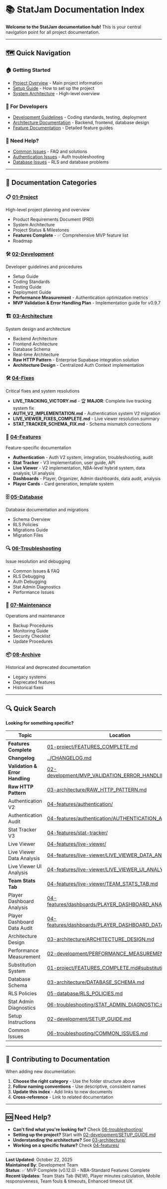 # 📚 StatJam Documentation Index

**Welcome to the StatJam documentation hub!** This is your central navigation point for all project documentation.

---

## 🗺️ Quick Navigation

### 🏠 **Getting Started**
- [Project Overview](../README.md) - Main project information
- [Setup Guide](02-development/SETUP_GUIDE.md) - How to set up the project
- [System Architecture](01-project/SYSTEM_ARCHITECTURE.md) - High-level overview

### 🔧 **For Developers**
- [Development Guidelines](02-development/) - Coding standards, testing, deployment
- [Architecture Documentation](03-architecture/) - Backend, frontend, database design
- [Feature Documentation](04-features/) - Detailed feature guides

### 🚨 **Need Help?**
- [Common Issues](06-troubleshooting/COMMON_ISSUES.md) - FAQ and solutions
- [Authentication Issues](06-troubleshooting/AUTH_DEBUGGING.md) - Auth troubleshooting
- [Database Issues](06-troubleshooting/RLS_DEBUGGING.md) - RLS and database problems

---

## 📁 Documentation Categories

### 📋 [01-Project](01-project/)
High-level project planning and overview
- Product Requirements Document (PRD)
- System Architecture
- Project Status & Milestones
- **Features Complete** - ✅ Comprehensive MVP feature list
- Roadmap

### 🛠️ [02-Development](02-development/)
Developer guidelines and procedures
- Setup Guide
- Coding Standards
- Testing Guide
- Deployment Guide
- **Performance Measurement** - Authentication optimization metrics
- **MVP Validation & Error Handling Plan** - Implementation guide for v0.9.7

### 🏗️ [03-Architecture](03-architecture/)
System design and architecture
- Backend Architecture
- Frontend Architecture
- Database Schema
- Real-time Architecture
- **Raw HTTP Pattern** - Enterprise Supabase integration solution
- **Architecture Design** - Centralized Auth Context implementation

### 🛠️ [04-Fixes](04-fixes/)
Critical fixes and system resolutions
- **LIVE_TRACKING_VICTORY.md** - 🏆 **MAJOR**: Complete live tracking system fix
- **AUTH_V2_IMPLEMENTATION.md** - Authentication system V2 migration
- **LIVE_VIEWER_FIXES_COMPLETE.md** - Live viewer resolution summary
- **STAT_TRACKER_SCHEMA_FIX.md** - Schema mismatch corrections

### 🎯 [04-Features](04-features/)
Feature-specific documentation
- **Authentication** - Auth V2 system, integration, troubleshooting, audit
- **Stat Tracker** - V3 implementation, user guide, API
- **Live Viewer** - V2 implementation, NBA-level hybrid system, data analysis, UI analysis
- **Dashboards** - Player, Organizer, Admin dashboards, data audit, analysis
- **Player Cards** - Card generation, template system

### 🗄️ [05-Database](05-database/)
Database documentation and migrations
- Schema Overview
- RLS Policies
- Migrations Guide
- Migration Files

### 🔍 [06-Troubleshooting](06-troubleshooting/)
Issue resolution and debugging
- Common Issues & FAQ
- RLS Debugging
- Auth Debugging
- Stat Admin Diagnostics
- Performance Issues

### 🔧 [07-Maintenance](07-maintenance/)
Operations and maintenance
- Backup Procedures
- Monitoring Guide
- Security Checklist
- Update Procedures

### 📦 [08-Archive](08-archive/)
Historical and deprecated documentation
- Legacy systems
- Deprecated features
- Historical fixes

---

## 🔍 Quick Search

**Looking for something specific?**

| Topic | Location |
|-------|----------|
| **Features Complete** | [01-project/FEATURES_COMPLETE.md](01-project/FEATURES_COMPLETE.md) |
| **Changelog** | [../CHANGELOG.md](../CHANGELOG.md) |
| **Validation & Error Handling** | [02-development/MVP_VALIDATION_ERROR_HANDLING_PLAN.md](02-development/MVP_VALIDATION_ERROR_HANDLING_PLAN.md) |
| **Raw HTTP Pattern** | [03-architecture/RAW_HTTP_PATTERN.md](03-architecture/RAW_HTTP_PATTERN.md) |
| Authentication V2 | [04-features/authentication/](04-features/authentication/) |
| Authentication Audit | [04-features/authentication/AUTHENTICATION_AUDIT.md](04-features/authentication/AUTHENTICATION_AUDIT.md) |
| Stat Tracker V3 | [04-features/stat-tracker/](04-features/stat-tracker/) |
| Live Viewer | [04-features/live-viewer/](04-features/live-viewer/) |
| Live Viewer Data Analysis | [04-features/live-viewer/LIVE_VIEWER_DATA_ANALYSIS.md](04-features/live-viewer/LIVE_VIEWER_DATA_ANALYSIS.md) |
| Live Viewer UI Analysis | [04-features/live-viewer/LIVE_VIEWER_UI_ANALYSIS.md](04-features/live-viewer/LIVE_VIEWER_UI_ANALYSIS.md) |
| **Team Stats Tab** | [04-features/live-viewer/TEAM_STATS_TAB.md](04-features/live-viewer/TEAM_STATS_TAB.md) |
| Player Dashboard Analysis | [04-features/dashboards/PLAYER_DASHBOARD_ANALYSIS.md](04-features/dashboards/PLAYER_DASHBOARD_ANALYSIS.md) |
| Player Dashboard Data Audit | [04-features/dashboards/PLAYER_DASHBOARD_DATA_AUDIT.md](04-features/dashboards/PLAYER_DASHBOARD_DATA_AUDIT.md) |
| Architecture Design | [03-architecture/ARCHITECTURE_DESIGN.md](03-architecture/ARCHITECTURE_DESIGN.md) |
| Performance Measurement | [02-development/PERFORMANCE_MEASUREMENT.md](02-development/PERFORMANCE_MEASUREMENT.md) |
| Substitution System | [01-project/FEATURES_COMPLETE.md#substitution-system](01-project/FEATURES_COMPLETE.md) |
| Database Schema | [03-architecture/DATABASE_SCHEMA.md](03-architecture/DATABASE_SCHEMA.md) |
| RLS Policies | [05-database/RLS_POLICIES.md](05-database/RLS_POLICIES.md) |
| Stat Admin Diagnostics | [06-troubleshooting/STAT_ADMIN_DIAGNOSTIC.sql](06-troubleshooting/STAT_ADMIN_DIAGNOSTIC.sql) |
| Setup Instructions | [02-development/SETUP_GUIDE.md](02-development/SETUP_GUIDE.md) |
| Common Issues | [06-troubleshooting/COMMON_ISSUES.md](06-troubleshooting/COMMON_ISSUES.md) |

---

## 📝 Contributing to Documentation

When adding new documentation:

1. **Choose the right category** - Use the folder structure above
2. **Follow naming conventions** - Use descriptive, consistent names
3. **Update this index** - Add links to new documents
4. **Cross-reference** - Link to related documentation

---

## 🆘 Need Help?

- **Can't find what you're looking for?** Check [06-troubleshooting/](06-troubleshooting/)
- **Setting up the project?** Start with [02-development/SETUP_GUIDE.md](02-development/SETUP_GUIDE.md)
- **Understanding the architecture?** See [03-architecture/](03-architecture/)
- **Working on a specific feature?** Check [04-features/](04-features/)

---

**Last Updated**: October 22, 2025  
**Maintained By**: Development Team  
**Status**: ✅ MVP Complete (v0.12.0) - NBA-Standard Features Complete  
**Recent Updates**: Team Stats Tab (NEW), Player minutes calculation, Mobile responsiveness, Team fouls & timeouts, Enhanced timeout UX
